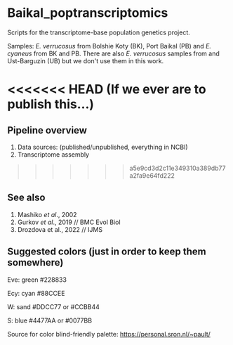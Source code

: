 # Baikal_poptranscriptomics

Scripts for the transcriptome-base population genetics project.

Samples: *E. verrucosus* from Bolshie Koty (BK), Port Baikal (PB) and *E. cyaneus* from BK and PB.
There are also *E. verrucosus* samples from and Ust-Barguzin (UB) but we don't use them in this work.

<<<<<<< HEAD
(If we ever are to publish this...)
=======
## Pipeline overview 
1. Data sources: (published/unpublished, everything in NCBI)
2. Transcriptome assembly

>>>>>>> a5e9cd3d2c11e349310a389db77a2fa9e64fd222

## See also
1. Mashiko *et al*., 2002
2. Gurkov *et al*., 2019 // BMC Evol Biol
3. Drozdova et al., 2022 // IJMS


## Suggested colors (just in order to keep them somewhere)

Eve: green #228833

Ecy: cyan #88CCEE

W: sand #DDCC77 or #CCBB44

S: blue #4477AA or #0077BB

Source for color blind-friendly palette: https://personal.sron.nl/~pault/
